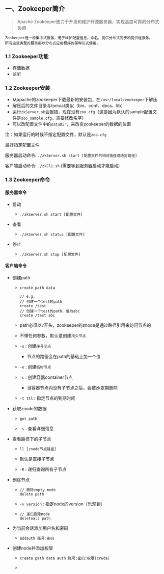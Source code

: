 ## 一、Zookeeper简介

> Apache Zookeeper致力于开发和维护开源服务器，实现高度可靠的分布式协调

```
Zookeeper是一种集中式服务，用于维护配置信息，命名，提供分布式同步和提供组服务。
所有这些类型的服务都以分布式应用程序的某种形式使用。
```



### 1.1 Zookeeper功能

* 存储数据
* 监听



### 1.2 Zookeeper安装

* 从apache的zookeeper下载最新的安装包，在`/usr/local/zookeeper`下解压
* 解压后的文件目录与tomcat类似（bin、conf、docs、lib）
* 运行`zkServer.sh`会报错，现在没有`zoo.cfg`（这是因为默认的sample配置文件是`zoo_sample.cfg`，需要修改名字）
* 可以改配置文件中的`dataDir`，来改变zookeeper的数据的位置

注：如果运行的时候不指定配置文件，默认是`zoo.cfg`

最好指定配置文件

服务器启动命令: `./zkServer.sh start [配置文件的相对路径或绝对路径]`

客户端启动命令: `./zkCli.sh`  (需要等到服务器启动才能启动)



### 1.3 Zookeeper命令

#### 服务器命令

* 启动

  * ```shell
    ./zkServer.sh start [配置文件]
    ```

* 查看

  * ```shell
    ./zkServer.sh status [配置文件]
    ```

* 停止

  * ```shell
    ./zkServer.sh stop [配置文件]
    ```



#### 客户端命令

* 创建path

  * ```
    create path data
    
    // e.g.
    // 创建一个test的path
    create /test  
    // 创建一个test的path，值为abc
    create /test abc
    ```

  * path必须以`/`开头，zookeeper的znode是通过路径引用来访问节点的

  * 不带任何参数，默认是创建`持久节点`

  * `-s`  : 创建`序号节点`

    * 节点的路径会在path的基础上加一个值

  * `-e`  : 创建`临时节点`

  * `-c`  : 创建容器container节点

    * 当容器节点内没有子节点之后，会被zk定期删除

  * `-t ttl`  : 指定节点的到期时间

* 获取znode的数据

  * ```
    get path
    ```

  * `-s`  : 查看详细信息

* 查看路径下的子节点

  * ```
    ll [znode节点路径]
    ```

  * 默认是直接子节点

  * `-R`  : 递归查询所有子节点

* 删除节点

  * ```
    // 删除empty node
    delete path
    ```

  * `-v version`  : 指定node的version（乐观锁）

  * ```
    // 递归删除node
    deleteall path
    ```

* 为当前会话添加用户名和密码

  * ```
    addauth 账号:密码
    ```

* 创建node并添加权限

  * ```
    create path data auth:账号:密码:权限(crwda)
    ```

  * 